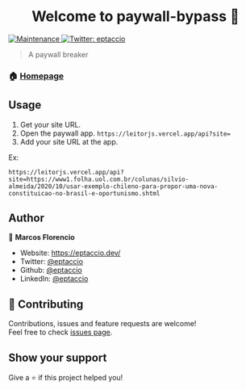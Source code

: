 <h1 align="center">Welcome to paywall-bypass 👋</h1>
<p>
  <a href="https://github.com/eptaccio/paywall-bypass/graphs/commit-activity" target="_blank">
    <img alt="Maintenance" src="https://img.shields.io/badge/Maintained%3F-yes-green.svg" />
  </a>
  <a href="https://twitter.com/eptaccio" target="_blank">
    <img alt="Twitter: eptaccio" src="https://img.shields.io/twitter/follow/eptaccio.svg?style=social" />
  </a>
</p>

> A paywall breaker

### 🏠 [Homepage](https://github.com/eptaccio/paywall-bypass#readme)

## Usage

1. Get your site URL.
2. Open the paywall app. `https://leitorjs.vercel.app/api?site=`
3. Add your site URL at the app. 

Ex:
```
https://leitorjs.vercel.app/api?site=https://www1.folha.uol.com.br/colunas/silvio-almeida/2020/10/usar-exemplo-chileno-para-propor-uma-nova-constituicao-no-brasil-e-oportunismo.shtml
```

## Author

👤 **Marcos Florencio**

- Website: https://eptaccio.dev/
- Twitter: [@eptaccio](https://www.twitter.com/eptaccio)
- Github: [@eptaccio](https://github.com/eptaccio)
- LinkedIn: [@eptaccio](https://www.linkedin.com/in/eptaccio)

## 🤝 Contributing

Contributions, issues and feature requests are welcome!<br />Feel free to check [issues page](https://github.com/eptaccio/paywall-bypass/issues).

## Show your support

Give a ⭐️ if this project helped you!
